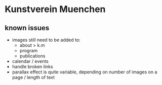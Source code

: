 Kunstverein Muenchen
====================

known issues
------------
+ images still need to be added to:
  - about > k.m
  - program
  - publications
+ calendar / events
+ handle broken links
+ parallax effect is quite variable, depending on number of images on a page / length of text